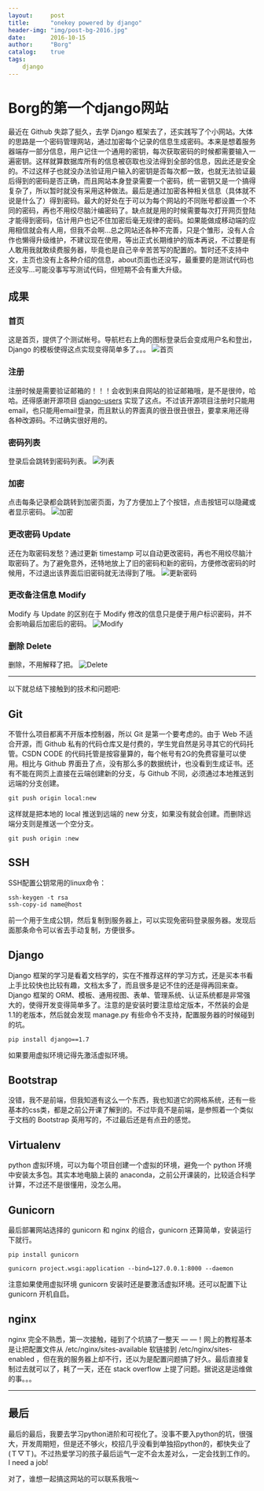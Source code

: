```yaml
---
layout: 	post
title:		"onekey powered by django"
header-img:	"img/post-bg-2016.jpg"
date:		2016-10-15
author: 	"Borg"
catalog:	true
tags:
    django
---
```

# Borg的第一个django网站
最近在 Github 失踪了挺久，去学 Django 框架去了，还实践写了个小网站。大体的思路是一个密码管理网站，通过加密每个记录的信息生成密码。本来是想着服务器端存一部分信息，用户记住一个通用的密钥，每次获取密码的时候都需要输入一遍密钥。这样就算数据库所有的信息被窃取也没法得到全部的信息，因此还是安全的。不过这样子也就没办法验证用户输入的密钥是否每次都一致，也就无法验证最后得到的密码是否正确，而且网站本身登录需要一个密码，统一密钥又是一个搞得复杂了，所以暂时就没有采用这种做法。最后是通过加密各种相关信息（具体就不说是什么了）得到密码。最大的好处在于可以为每个网站的不同账号都设置一个不同的密码，再也不用绞尽脑汁编密码了。缺点就是用的时候需要每次打开网页登陆才能得到密码，估计用户也记不住加密后毫无规律的密码。如果能做成移动端的应用相信就会有人用，但我不会啊…总之网站还各种不完善，只是个雏形，没有人合作也懒得升级维护，不建议现在使用，等出正式长期维护的版本再说，不过要是有人敢用我就敢续费服务器，毕竟也是自己辛辛苦苦写的配置的。暂时还不支持中文，主页也没有上各种介绍的信息，about页面也还没写，最重要的是测试代码也还没写…可能没事写写测试代码，但短期不会有重大升级。

## 成果

### 首页
这是首页，提供了个测试帐号。导航栏右上角的图标登录后会变成用户名和登出，Django 的模板使得这点实现变得简单多了。。。
![首页](http://49.234.222.112:8080/static/blog/img/onekey1.png)

### 注册
注册时候是需要验证邮箱的！！！会收到来自网站的验证邮箱哦，是不是很帅，哈哈。还得感谢开源项目 [django-users](https://github.com/mishbahr/django-users2) 实现了这点。不过该开源项目注册时只能用email，也只能用email登录，而且默认的界面真的很丑很丑很丑，要拿来用还得各种改源码。不过确实很好用的。

### 密码列表
登录后会跳转到密码列表。
![列表](http://49.234.222.112:8080/static/blog/img/onekey2.png)

### 加密
点击每条记录都会跳转到加密页面，为了方便加上了个按钮，点击按钮可以隐藏或者显示密码。
![加密](http://49.234.222.112:8080/static/blog/img/onekey3.png)

### 更改密码 Update
还在为取密码发愁？通过更新 timestamp 可以自动更改密码，再也不用绞尽脑汁取密码了。为了避免意外，还特地放上了旧的密码和新的密码，方便修改密码的时候用，不过退出该界面后旧密码就无法得到了哦。
![更新密码](http://49.234.222.112:8080/static/blog/img/onekey4.png)

### 更改备注信息 Modify
Modify 与 Update 的区别在于 Modify 修改的信息只是便于用户标识密码，并不会影响最后加密后的密码。
![Modify](http://49.234.222.112:8080/static/blog/img/onekey5.png)

### 删除 Delete
删除，不用解释了把。
![Delete](http://49.234.222.112:8080/static/blog/img/onekey6.png)

---
以下就总结下接触到的技术和问题吧:

## Git
不管什么项目都离不开版本控制器，所以 Git 是第一个要考虑的。由于 Web 不适合开源，而 Github 私有的代码仓库又是付费的，学生党自然是另寻其它的代码托管。CSDN CODE 的代码托管是按容量算的，每个帐号有2G的免费容量可以使用。相比与 Github 界面丑了点，没有那么多的数据统计，也没看到生成证书。还有不能在网页上直接在云端创建新的分支，与 Github 不同，必须通过本地推送到远端的分支创建。

```git
git push origin local:new
```
这样就是把本地的 local 推送到远端的 new 分支，如果没有就会创建。而删除远端分支则是推送一个空分支。

```git
git push origin :new
```

## SSH
SSH配置公钥常用的linux命令：

```git
ssh-keygen -t rsa
ssh-copy-id name@host
```
前一个用于生成公钥，然后复制到服务器上，可以实现免密码登录服务器。发现后面那条命令可以省去手动复制，方便很多。

## Django
Django 框架的学习是看着文档学的，实在不推荐这样的学习方式，还是买本书看上手比较快也比较有趣，文档太多了，而且很多是记不住的还是得再回来查。Django 框架的 ORM、模板、通用视图、表单、管理系统、认证系统都是非常强大的，使得开发变得简单多了。注意的是安装时要注意给定版本，不然装的会是1.1的老版本，然后就会发现 manage.py 有些命令不支持，配置服务器的时候碰到的坑。

```git
pip install django==1.7
```
如果要用虚拟环境记得先激活虚拟环境。

## Bootstrap
没错，我不是前端，但我知道有这么一个东西，我也知道它的网格系统，还有一些基本的css类，都是之前公开课了解到的。不过毕竟不是前端，是参照着一个类似于文档的 Bootstrap 英用写的，不过最后还是有点丑的感觉。

## Virtualenv
python 虚拟环境，可以为每个项目创建一个虚拟的环境，避免一个 python 环境中安装太多包。其实本地电脑上装的 anaconda，之前公开课装的，比较适合科学计算，不过还不是很懂用，没怎么用。

## Gunicorn
最后部署网站选择的 gunicorn 和 nginx 的组合，gunicorn 还算简单，安装运行下就行。

```shell
pip install gunicorn

gunicorn project.wsgi:application --bind=127.0.0.1:8000 --daemon
```
注意如果使用虚拟环境 gunicorn 安装时还是要激活虚拟环境。还可以配置下让 gunicorn 开机自启。

## nginx
nginx 完全不熟悉，第一次接触，碰到了个坑搞了一整天 — —！网上的教程基本是让把配置文件从 /etc/nginx/sites-available 软链接到 /etc/nginx/sites-enabled ，但在我的服务器上却不行，还以为是配置问题搞了好久。最后直接复制过去就可以了，耗了一天，还在 stack overflow 上提了问题。据说这是运维做的事。。。


---

## 最后
最后的最后，我要去学习python进阶和可视化了。没事不要入python的坑，很强大，开发周期短，但是还不够火，校招几乎没看到单独招python的，都快失业了(Ｔ▽Ｔ)。不过热爱学习的孩子最后运气一定不会太差对么，一定会找到工作的。I need a job!

对了，谁想一起搞这网站的可以联系我哦～

